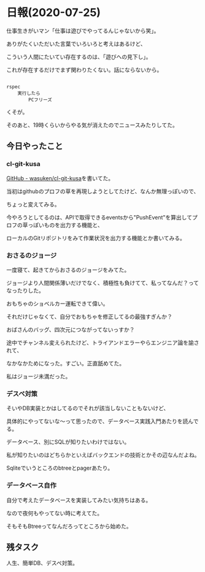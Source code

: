 # 日報(2020-07-25)

仕事生きがいマン「仕事は遊びでやってるんじゃないから笑」。

ありがたくいただいた言葉でいろいろと考えはあるけど、

こういう人間にたいてい存在するのは、「遊びへの見下し」。

これが存在するだけでまず関わりたくない。話にならないから。



```

rspec
	実行したら
		PCフリーズ

```

くそが。

そのあと、19時くらいからやる気が消えたのでニュースみたりしてた。

## 今日やったこと

### cl-git-kusa

[GitHub - wasuken/cl-git-kusa](https://github.com/wasuken/cl-git-kusa)を書いてた。

当初はgithubのプロフの草を再現しようとしてたけど、なんか無理っぽいので、

ちょっと変えてみる。

今やろうとしてるのは、APIで取得できるeventsから"PushEvent"を算出してプロフの草っぽいものを出力する機能と、

ローカルのGitリポジトリをみて作業状況を出力する機能とか書いてみる。

### おさるのジョージ

一度寝て、起きてからおさるのジョージをみてた。

ジョージより人間関係薄いだけでなく、積極性も負けてて、私ってなんだ？ってなったりした。

おもちゃのショベルカー運転できて偉い。

それだけじゃなくて、自分でおもちゃを修正してるの最強すぎんか？

おばさんのバッグ、四次元につながってないっすか？

途中でチャンネル変えられたけど、トライアンドエラーやらエンジニア論を諭されて、

なかなかためになった。すごい。正直舐めてた。

私はジョージ未満だった。

### デスペ対策

そいやDB実装とかはしてるのでそれが該当しないこともないけど、

具体的にやってないな〜って思ったので、データベース実践入門あたりを読んでる。

データベース、別にSQLが知りたいわけではない。

私が知りたいのはどちらかといえばバックエンドの技術とかその辺なんだよね。

Sqliteでいうところのbtreeとpagerあたり。

### データベース自作

自分で考えたデータベースを実装してみたい気持ちはある。

なので夜何もやってない時に考えてた。

そもそもBtreeってなんだろってところから始めた。

## 残タスク

人生、簡単DB、デスペ対策。
